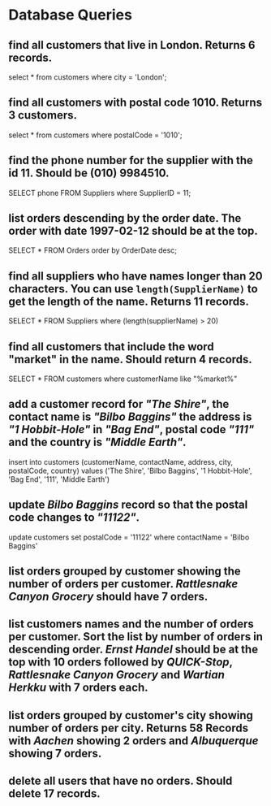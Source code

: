 # Database Queries

## find all customers that live in London. Returns 6 records.
select * from customers where city = 'London';
## find all customers with postal code 1010. Returns 3 customers.
select * from customers where postalCode = '1010';
## find the phone number for the supplier with the id 11. Should be (010) 9984510.
 SELECT phone FROM Suppliers where SupplierID = 11;
## list orders descending by the order date. The order with date 1997-02-12 should be at the top.
SELECT * FROM Orders order by OrderDate desc;
## find all suppliers who have names longer than 20 characters. You can use `length(SupplierName)` to get the length of the name. Returns 11 records.
SELECT * FROM Suppliers where  (length(supplierName) > 20)
## find all customers that include the word "market" in the name. Should return 4 records.
SELECT * FROM customers where customerName like "%market%"
## add a customer record for _"The Shire"_, the contact name is _"Bilbo Baggins"_ the address is _"1 Hobbit-Hole"_ in _"Bag End"_, postal code _"111"_ and the country is _"Middle Earth"_.
insert into customers (customerName, contactName, address, city, postalCode, country)
values ('The Shire', 'Bilbo Baggins', '1 Hobbit-Hole', 'Bag End', '111', 'Middle Earth')
## update _Bilbo Baggins_ record so that the postal code changes to _"11122"_.
update customers set postalCode = '11122' where contactName = 'Bilbo Baggins'
## list orders grouped by customer showing the number of orders per customer. _Rattlesnake Canyon Grocery_ should have 7 orders.

## list customers names and the number of orders per customer. Sort the list by number of orders in descending order. _Ernst Handel_ should be at the top with 10 orders followed by _QUICK-Stop_, _Rattlesnake Canyon Grocery_ and _Wartian Herkku_ with 7 orders each.

## list orders grouped by customer's city showing number of orders per city. Returns 58 Records with _Aachen_ showing 2 orders and _Albuquerque_ showing 7 orders.

## delete all users that have no orders. Should delete 17 records.
